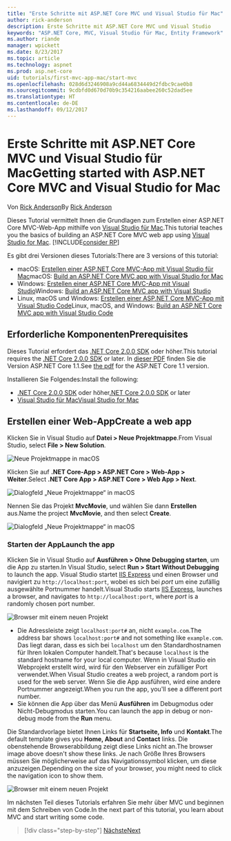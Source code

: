 ```yaml
---
title: "Erste Schritte mit ASP.NET Core MVC und Visual Studio für Mac"
author: rick-anderson
description: Erste Schritte mit ASP.NET Core MVC und Visual Studio
keywords: "ASP.NET Core, MVC, Visual Studio für Mac, Entity Framework"
ms.author: riande
manager: wpickett
ms.date: 8/23/2017
ms.topic: article
ms.technology: aspnet
ms.prod: asp.net-core
uid: tutorials/first-mvc-app-mac/start-mvc
ms.openlocfilehash: 028d6d3246908a9cd44a6834449d2fdbc9cae0b8
ms.sourcegitcommit: 9cdbfd0d670d70b9c354216aabee260c52dad5ee
ms.translationtype: HT
ms.contentlocale: de-DE
ms.lasthandoff: 09/12/2017
---
```

# <a name="getting-started-with-aspnet-core-mvc-and-visual-studio-for-mac"></a><span data-ttu-id="8c02c-104">Erste Schritte mit ASP.NET Core MVC und Visual Studio für Mac</span><span class="sxs-lookup"><span data-stu-id="8c02c-104">Getting started with ASP.NET Core MVC and Visual Studio for Mac</span></span>

<span data-ttu-id="8c02c-105">Von [Rick Anderson](https://twitter.com/RickAndMSFT)</span><span class="sxs-lookup"><span data-stu-id="8c02c-105">By [Rick Anderson](https://twitter.com/RickAndMSFT)</span></span>

<span data-ttu-id="8c02c-106">Dieses Tutorial vermittelt Ihnen die Grundlagen zum Erstellen einer ASP.NET Core MVC-Web-App mithilfe von [Visual Studio für Mac](https://www.visualstudio.com/vs/visual-studio-mac/).</span><span class="sxs-lookup"><span data-stu-id="8c02c-106">This tutorial teaches you the basics of building an ASP.NET Core MVC web app using [Visual Studio for Mac](https://www.visualstudio.com/vs/visual-studio-mac/).</span></span> [!INCLUDE[consider RP](../../includes/razor.md)]

<span data-ttu-id="8c02c-107">Es gibt drei Versionen dieses Tutorials:</span><span class="sxs-lookup"><span data-stu-id="8c02c-107">There are 3 versions of this tutorial:</span></span>

* <span data-ttu-id="8c02c-108">macOS: [Erstellen einer ASP.NET Core MVC-App mit Visual Studio für Mac](xref:tutorials/first-mvc-app-mac/start-mvc)</span><span class="sxs-lookup"><span data-stu-id="8c02c-108">macOS: [Build an ASP.NET Core MVC app with Visual Studio for Mac](xref:tutorials/first-mvc-app-mac/start-mvc)</span></span>
* <span data-ttu-id="8c02c-109">Windows: [Erstellen einer ASP.NET Core MVC-App mit Visual Studio](xref:tutorials/first-mvc-app/start-mvc)</span><span class="sxs-lookup"><span data-stu-id="8c02c-109">Windows: [Build an ASP.NET Core MVC app with Visual Studio](xref:tutorials/first-mvc-app/start-mvc)</span></span>
* <span data-ttu-id="8c02c-110">Linux, macOS und Windows: [Erstellen einer ASP.NET Core MVC-App mit Visual Studio Code](xref:tutorials/first-mvc-app-xplat/start-mvc)</span><span class="sxs-lookup"><span data-stu-id="8c02c-110">Linux, macOS, and Windows: [Build an ASP.NET Core MVC app with Visual Studio Code](xref:tutorials/first-mvc-app-xplat/start-mvc)</span></span>

## <a name="prerequisites"></a><span data-ttu-id="8c02c-111">Erforderliche Komponenten</span><span class="sxs-lookup"><span data-stu-id="8c02c-111">Prerequisites</span></span>

<span data-ttu-id="8c02c-112">Dieses Tutorial erfordert das [.NET Core 2.0.0 SDK](https://www.microsoft.com/net/core) oder höher.</span><span class="sxs-lookup"><span data-stu-id="8c02c-112">This tutorial requires the [.NET Core 2.0.0 SDK](https://www.microsoft.com/net/core) or later.</span></span> <span data-ttu-id="8c02c-113">In [dieser PDF](https://github.com/aspnet/Docs/blob/master/aspnetcore/tutorials/first-mvc-app-mac/start-mvc/8-23-17.pdf) finden Sie die Version ASP.NET Core 1.1.</span><span class="sxs-lookup"><span data-stu-id="8c02c-113">See [the pdf](https://github.com/aspnet/Docs/blob/master/aspnetcore/tutorials/first-mvc-app-mac/start-mvc/8-23-17.pdf) for the ASP.NET Core 1.1 version.</span></span>

<span data-ttu-id="8c02c-114">Installieren Sie Folgendes:</span><span class="sxs-lookup"><span data-stu-id="8c02c-114">Install the following:</span></span>

- <span data-ttu-id="8c02c-115">[.NET Core 2.0.0 SDK](https://www.microsoft.com/net/core) oder höher</span><span class="sxs-lookup"><span data-stu-id="8c02c-115">[.NET Core 2.0.0 SDK](https://www.microsoft.com/net/core) or later</span></span>
- [<span data-ttu-id="8c02c-116">Visual Studio für Mac</span><span class="sxs-lookup"><span data-stu-id="8c02c-116">Visual Studio for Mac</span></span>](https://www.visualstudio.com/vs/visual-studio-mac/)

## <a name="create-a-web-app"></a><span data-ttu-id="8c02c-117">Erstellen einer Web-App</span><span class="sxs-lookup"><span data-stu-id="8c02c-117">Create a web app</span></span>

<span data-ttu-id="8c02c-118">Klicken Sie in Visual Studio auf **Datei > Neue Projektmappe**.</span><span class="sxs-lookup"><span data-stu-id="8c02c-118">From Visual Studio, select **File > New Solution**.</span></span>

![Neue Projektmappe in macOS](../first-web-api-mac/_static/sln.png)

<span data-ttu-id="8c02c-120">Klicken Sie auf **.NET Core-App > ASP.NET Core > Web-App > Weiter**.</span><span class="sxs-lookup"><span data-stu-id="8c02c-120">Select **.NET Core App >  ASP.NET Core > Web App > Next**.</span></span>

![Dialogfeld „Neue Projektmappe“ in macOS](start-mvc/1.png)

<span data-ttu-id="8c02c-122">Nennen Sie das Projekt **MvcMovie**, und wählen Sie dann **Erstellen** aus.</span><span class="sxs-lookup"><span data-stu-id="8c02c-122">Name the project **MvcMovie**, and then select **Create**.</span></span>

![Dialogfeld „Neue Projektmappe“ in macOS](start-mvc/2.png)

### <a name="launch-the-app"></a><span data-ttu-id="8c02c-124">Starten der App</span><span class="sxs-lookup"><span data-stu-id="8c02c-124">Launch the app</span></span>

<span data-ttu-id="8c02c-125">Klicken Sie in Visual Studio auf **Ausführen > Ohne Debugging starten**, um die App zu starten.</span><span class="sxs-lookup"><span data-stu-id="8c02c-125">In Visual Studio, select **Run > Start Without Debugging** to launch the app.</span></span> <span data-ttu-id="8c02c-126">Visual Studio startet [IIS Express](https://docs.microsoft.com/iis/extensions/introduction-to-iis-express/iis-express-overview) und einen Browser und navigiert zu `http://localhost:port`, wobei es sich bei *port* um eine zufällig ausgewählte Portnummer handelt.</span><span class="sxs-lookup"><span data-stu-id="8c02c-126">Visual Studio starts [IIS Express](https://docs.microsoft.com/iis/extensions/introduction-to-iis-express/iis-express-overview), launches a browser, and navigates to `http://localhost:port`, where *port* is a randomly chosen port number.</span></span>

![Browser mit einem neuen Projekt](start-mvc/b1.png)

* <span data-ttu-id="8c02c-128">Die Adressleiste zeigt `localhost:port#` an, nicht `example.com`.</span><span class="sxs-lookup"><span data-stu-id="8c02c-128">The address bar shows `localhost:port#` and not something like `example.com`.</span></span> <span data-ttu-id="8c02c-129">Das liegt daran, dass es sich bei `localhost` um den Standardhostnamen für Ihren lokalen Computer handelt.</span><span class="sxs-lookup"><span data-stu-id="8c02c-129">That's because `localhost` is the standard hostname for your local computer.</span></span> <span data-ttu-id="8c02c-130">Wenn in Visual Studio ein Webprojekt erstellt wird, wird für den Webserver ein zufälliger Port verwendet.</span><span class="sxs-lookup"><span data-stu-id="8c02c-130">When Visual Studio creates a web project, a random port is used for the web server.</span></span> <span data-ttu-id="8c02c-131">Wenn Sie die App ausführen, wird eine andere Portnummer angezeigt.</span><span class="sxs-lookup"><span data-stu-id="8c02c-131">When you run the app, you'll see a different port number.</span></span>
* <span data-ttu-id="8c02c-132">Sie können die App über das Menü **Ausführen** im Debugmodus oder Nicht-Debugmodus starten.</span><span class="sxs-lookup"><span data-stu-id="8c02c-132">You can launch the app in debug or non-debug mode from the **Run** menu.</span></span>

<span data-ttu-id="8c02c-133">Die Standardvorlage bietet Ihnen Links für **Startseite, Info** und **Kontakt**.</span><span class="sxs-lookup"><span data-stu-id="8c02c-133">The default template gives you **Home, About** and **Contact** links.</span></span> <span data-ttu-id="8c02c-134">Die obenstehende Browserabbildung zeigt diese Links nicht an.</span><span class="sxs-lookup"><span data-stu-id="8c02c-134">The browser image above doesn't show these links.</span></span> <span data-ttu-id="8c02c-135">Je nach Größe Ihres Browsers müssen Sie möglicherweise auf das Navigationssymbol klicken, um diese anzuzeigen.</span><span class="sxs-lookup"><span data-stu-id="8c02c-135">Depending on the size of your browser, you might need to click the navigation icon to show them.</span></span>

![Browser mit einem neuen Projekt](start-mvc/b2.png)

<span data-ttu-id="8c02c-137">Im nächsten Teil dieses Tutorials erfahren Sie mehr über MVC und beginnen mit dem Schreiben von Code.</span><span class="sxs-lookup"><span data-stu-id="8c02c-137">In the next part of this tutorial, you learn about MVC and start writing some code.</span></span>

>[!div class="step-by-step"]
[<span data-ttu-id="8c02c-138">Nächste</span><span class="sxs-lookup"><span data-stu-id="8c02c-138">Next</span></span>](adding-controller.md)  
